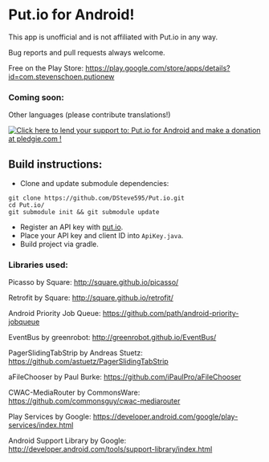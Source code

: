 # Put.io for Android!

This app is unofficial and is not affiliated with Put.io in any way.

Bug reports and pull requests always welcome.

Free on the Play Store: https://play.google.com/store/apps/details?id=com.stevenschoen.putionew


### Coming soon:
	
Other languages (please contribute translations!)

<a href='https://pledgie.com/campaigns/24005'><img alt='Click here to lend your support to: Put.io for Android and make a donation at pledgie.com !' src='https://pledgie.com/campaigns/24005.png?skin_name=chrome' border='0' ></a>

## Build instructions:

- Clone and update submodule dependencies:
```
git clone https://github.com/DSteve595/Put.io.git
cd Put.io/
git submodule init && git submodule update
```
- Register an API key with [put.io](https://put.io/v2/docs/gettingstarted.html).
- Place your API key and client ID into `ApiKey.java`.
- Build project via gradle.

### Libraries used:

Picasso by Square: http://square.github.io/picasso/

Retrofit by Square: http://square.github.io/retrofit/

Android Priority Job Queue: https://github.com/path/android-priority-jobqueue

EventBus by greenrobot: http://greenrobot.github.io/EventBus/
	
PagerSlidingTabStrip by Andreas Stuetz: https://github.com/astuetz/PagerSlidingTabStrip
	
aFileChooser by Paul Burke: https://github.com/iPaulPro/aFileChooser

CWAC-MediaRouter by CommonsWare: https://github.com/commonsguy/cwac-mediarouter

Play Services by Google: https://developer.android.com/google/play-services/index.html
	
Android Support Library by Google: http://developer.android.com/tools/support-library/index.html
